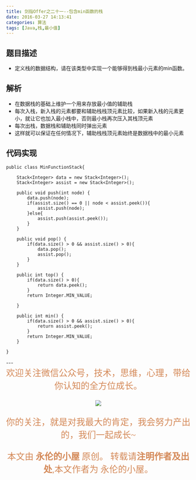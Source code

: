 ```yaml
---
title: 剑指Offer之二十一--包含min函数的栈
date: 2016-03-27 14:13:41
categories: 算法
tags: [Java,栈,最小值]
---
```


## 题目描述
- 定义栈的数据结构，请在该类型中实现一个能够得到栈最小元素的min函数。

## 解析
- 在数据栈的基础上维护一个用来存放最小值的辅助栈
- 每次入栈，新入栈的元素都要和辅助栈栈顶元素比较，如果新入栈的元素更小，就让它也加入最小栈中，否则最小栈再次压入其栈顶元素
- 每次出栈，数据栈和辅助栈同时弹出元素
- 这样就可以保证在任何情况下，辅助栈栈顶元素始终是数据栈中的最小元素

## 代码实现
    public class MinFunctionStack{
    	
    	Stack<Integer> data = new Stack<Integer>();
    	Stack<Integer> assist = new Stack<Integer>();
    	
    	public void push(int node) {
            data.push(node);
            if(assist.size() == 0 || node < assist.peek()){
            	assist.push(node);
            }else{
            	assist.push(assist.peek());
            }
        }
        
        public void pop() {
        	if(data.size() > 0 && assist.size() > 0){
        		data.pop();
        		assist.pop();
        	}
        }
        
        public int top() {
        	if(data.size() > 0){
        		return data.peek();
        	}
        	return Integer.MIN_VALUE;
            
        }
        
        public int min() {
        	if(data.size() > 0 && assist.size() > 0){
        		return assist.peek();
        	}
        	return Integer.MIN_VALUE;
        }
    	
    }



<p></p>
--- 
<center>

<div align="center" style="color: rgb(212, 137, 88); font-size: x-large; font-family: 楷体; ">欢迎关注微信公众号，技术，思维，心理，带给你认知的全方位成长。<br/>


![](https://ws1.sinaimg.cn/large/006tNbRwgy1fvibc07tuqj30hs07q0u7.jpg)


你的关注，就是对我最大的肯定，我会努力产出的，我们一起成长~ 

本文由 **永伦的小屋** 原创。
转载请**注明作者及出处**,本文作者为 永伦的小屋。

</div>
</center>